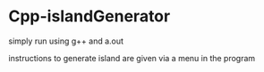 # Cpp-islandGenerator

simply run using g++ and a.out

instructions to generate island are given via a menu in the program
